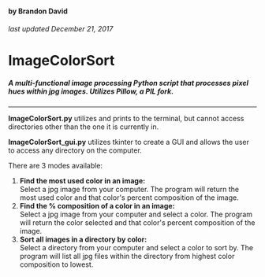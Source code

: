 #### by Brandon David
###### last updated December 21, 2017
# ImageColorSort
##### A multi-functional image processing Python script that processes pixel hues within jpg images. Utilizes Pillow, a PIL fork.
___

**ImageColorSort.py** utilizes and prints to the terminal, but cannot access directories other than the one it is currently in.

**ImageColorSort_gui.py** utilizes tkinter to create a GUI and allows the user to access any directory on the computer.

There are 3 modes available:
1. **Find the most used color in an image:**</br>
Select a jpg image from your computer. The program will return the most used color and that color's percent composition of the image.
2. **Find the % composition of a color in an image:**</br>
Select a jpg image from your computer and select a color. The program will return the color selected and that color's percent composition of the image.
3. **Sort all images in a directory by color:**</br>
Select a directory from your computer and select a color to sort by. The program will list all jpg files within the directory from highest color composition to lowest.
